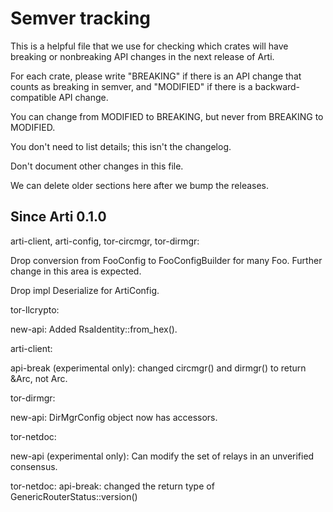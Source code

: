 # Semver tracking

This is a helpful file that we use for checking which crates will have
breaking or nonbreaking API changes in the next release of Arti.

For each crate, please write "BREAKING" if there is an API change that counts
as breaking in semver, and "MODIFIED" if there is a backward-compatible API
change.

You can change from MODIFIED to BREAKING, but never from BREAKING to
MODIFIED.

You don't need to list details; this isn't the changelog.

Don't document other changes in this file.

We can delete older sections here after we bump the releases.


## Since Arti 0.1.0

arti-client, arti-config, tor-circmgr, tor-dirmgr:

  Drop conversion from FooConfig to FooConfigBuilder for many Foo.
  Further change in this area is expected.

  Drop impl Deserialize for ArtiConfig.

tor-llcrypto:

  new-api: Added RsaIdentity::from_hex().

arti-client:

  api-break (experimental only): changed circmgr() and dirmgr() to return
  &Arc, not Arc.

tor-dirmgr:

  new-api: DirMgrConfig object now has accessors.

tor-netdoc:

  new-api (experimental only): Can modify the set of relays in an unverified
  consensus.


tor-netdoc:
  api-break: changed the return type of GenericRouterStatus::version()
